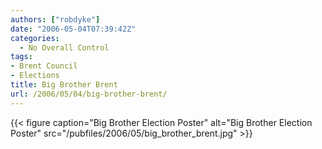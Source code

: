 ```yaml
---
authors: ["robdyke"]
date: "2006-05-04T07:39:42Z"
categories:
  - No Overall Control
tags:
- Brent Council
- Elections
title: Big Brother Brent
url: /2006/05/04/big-brother-brent/
---
```

{{< figure caption="Big Brother Election Poster" alt="Big Brother Election Poster" src="/pubfiles/2006/05/big_brother_brent.jpg" >}}